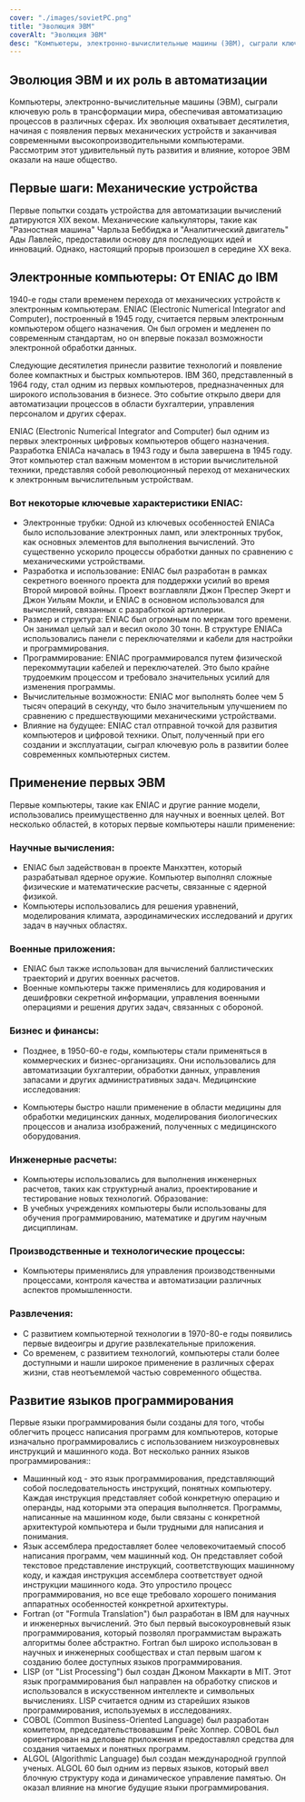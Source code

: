 ```yaml
---
cover: "./images/sovietPC.png"
title: "Эволюция ЭВМ"
coverAlt: "Эволюция ЭВМ"
desc: "Компьютеры, электронно-вычислительные машины (ЭВМ), сыграли ключевую роль в трансформации мира, обеспечивая автоматизацию процессов в различных сферах."
---
```


## Эволюция ЭВМ и их роль в автоматизации

Компьютеры, электронно-вычислительные машины (ЭВМ), сыграли ключевую роль в трансформации мира, обеспечивая автоматизацию процессов в различных сферах. Их эволюция охватывает десятилетия, начиная с появления первых механических устройств и заканчивая современными высокопроизводительными компьютерами. Рассмотрим этот удивительный путь развития и влияние, которое ЭВМ оказали на наше общество.

## Первые шаги: Механические устройства

Первые попытки создать устройства для автоматизации вычислений датируются XIX веком. Механические калькуляторы, такие как "Разностная машина" Чарльза Беббиджа и "Аналитический двигатель" Ады Лавлейс, предоставили основу для последующих идей и инноваций. Однако, настоящий прорыв произошел в середине XX века.

## Электронные компьютеры: От ENIAC до IBM

1940-е годы стали временем перехода от механических устройств к электронным компьютерам. ENIAC (Electronic Numerical Integrator and Computer), построенный в 1945 году, считается первым электронным компьютером общего назначения. Он был огромен и медленен по современным стандартам, но он впервые показал возможности электронной обработки данных.

Следующие десятилетия принесли развитие технологий и появление более компактных и быстрых компьютеров. IBM 360, представленный в 1964 году, стал одним из первых компьютеров, предназначенных для широкого использования в бизнесе. Это событие открыло двери для автоматизации процессов в области бухгалтерии, управления персоналом и других сферах.

ENIAC (Electronic Numerical Integrator and Computer) был одним из первых электронных цифровых компьютеров общего назначения. Разработка ENIACа началась в 1943 году и была завершена в 1945 году. Этот компьютер стал важным моментом в истории вычислительной техники, представляя собой революционный переход от механических к электронным вычислительным устройствам.

### Вот некоторые ключевые характеристики ENIAC:

- Электронные трубки: Одной из ключевых особенностей ENIACа было использование электронных ламп, или электронных трубок, как основных элементов для выполнения вычислений. Это существенно ускорило процессы обработки данных по сравнению с механическими устройствами.
- Разработка и использование: ENIAC был разработан в рамках секретного военного проекта для поддержки усилий во время Второй мировой войны. Проект возглавляли Джон Преспер Экерт и Джон Уильям Мокли, и ENIAC в основном использовался для вычислений, связанных с разработкой артиллерии.
- Размер и структура: ENIAC был огромным по меркам того времени. Он занимал целый зал и весил около 30 тонн. В структуре ENIACа использовались панели с переключателями и кабели для настройки и программирования.
- Программирование: ENIAC программировался путем физической перекоммутации кабелей и переключателей. Это было крайне трудоемким процессом и требовало значительных усилий для изменения программы.
- Вычислительные возможности: ENIAC мог выполнять более чем 5 тысяч операций в секунду, что было значительным улучшением по сравнению с предшествующими механическими устройствами.
- Влияние на будущее: ENIAC стал отправной точкой для развития компьютеров и цифровой техники. Опыт, полученный при его создании и эксплуатации, сыграл ключевую роль в развитии более современных компьютерных систем.

## Применение первых ЭВМ

Первые компьютеры, такие как ENIAC и другие ранние модели, использовались преимущественно для научных и военных целей. Вот несколько областей, в которых первые компьютеры нашли применение:

### Научные вычисления:

- ENIAC был задействован в проекте Манхэттен, который разрабатывал ядерное оружие. Компьютер выполнял сложные физические и математические расчеты, связанные с ядерной физикой.
- Компьютеры использовались для решения уравнений, моделирования климата, аэродинамических исследований и других задач в научных областях.

### Военные приложения:

- ENIAC был также использован для вычислений баллистических траекторий и других военных расчетов.
- Военные компьютеры также применялись для кодирования и дешифровки секретной информации, управления военными операциями и решения других задач, связанных с обороной.

### Бизнес и финансы:

- Позднее, в 1950-60-е годы, компьютеры стали применяться в коммерческих и бизнес-организациях. Они использовались для автоматизации бухгалтерии, обработки данных, управления запасами и других административных задач.
Медицинские исследования:

- Компьютеры быстро нашли применение в области медицины для обработки медицинских данных, моделирования биологических процессов и анализа изображений, полученных с медицинского оборудования.

### Инженерные расчеты:

- Компьютеры использовались для выполнения инженерных расчетов, таких как структурный анализ, проектирование и тестирование новых технологий.
  Образование:
- В учебных учреждениях компьютеры были использованы для обучения программированию, математике и другим научным дисциплинам.

### Производственные и технологические процессы:

- Компьютеры применялись для управления производственными процессами, контроля качества и автоматизации различных аспектов промышленности.

### Развлечения:

- С развитием компьютерной технологии в 1970-80-е годы появились первые видеоигры и другие развлекательные приложения.
- Со временем, с развитием технологий, компьютеры стали более доступными и нашли широкое применение в различных сферах жизни, став неотъемлемой частью современного общества.

## Развитие языков программирования

Первые языки программирования были созданы для того, чтобы облегчить процесс написания программ для компьютеров, которые изначально программировались с использованием низкоуровневых инструкций и машинного кода. Вот несколько ранних языков программирования::

- Машинный код - это язык программирования, представляющий собой последовательность инструкций, понятных компьютеру. Каждая инструкция представляет собой конкретную операцию и операнды, над которыми эта операция выполняется. Программы, написанные на машинном коде, были связаны с конкретной архитектурой компьютера и были трудными для написания и понимания.
- Язык ассемблера предоставляет более человекочитаемый способ написания программ, чем машинный код. Он представляет собой текстовое представление инструкций, соответствующих машинному коду, и каждая инструкция ассемблера соответствует одной инструкции машинного кода. Это упростило процесс программирования, но все еще требовало хорошего понимания аппаратных особенностей конкретной архитектуры.
- Fortran (от "Formula Translation") был разработан в IBM для научных и инженерных вычислений. Это был первый высокоуровневый язык программирования, который позволял программистам выражать алгоритмы более абстрактно. Fortran был широко использован в научных и инженерных сообществах и стал первым шагом к созданию более доступных языков программирования.
- LISP (от "List Processing") был создан Джоном Маккарти в MIT. Этот язык программирования был направлен на обработку списков и использовался в искусственном интеллекте и символьных вычислениях. LISP считается одним из старейших языков программирования, используемых в исследованиях.
- COBOL (Common Business-Oriented Language) был разработан комитетом, председательствовавшим Грейс Хоппер. COBOL был ориентирован на деловые приложения и предоставлял средства для создания читаемых и понятных программ.
- ALGOL (Algorithmic Language) был создан международной группой ученых. ALGOL 60 был одним из первых языков, который ввел блочную структуру кода и динамическое управление памятью. Он оказал влияние на многие будущие языки программирования.
